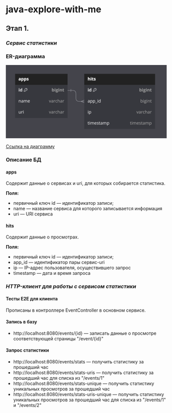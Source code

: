 # java-explore-with-me
## Этап 1. 
### _Сервис статистики_
### ER-диаграмма

<img alt = "ER-диаграмма" src = "stats-server/stats-service/src/main/resources/static/er-diagram-stats.png">

[Ссылка на диаграмму](stats-server/stats-service/src/main/resources/static/er-diagram-stats.png)

### Описание БД

#### apps
Содержит данные о сервисах и uri, для которых собирается статистика. 

**Поля:**
* первичный ключ id — идентификатор записи;
* name — название сервиса для которого записывается информация
* uri — URI сервиса

#### hits
Содержит данные о просмотрах.

**Поля:**
* первичный ключ id — идентификатор записи;
* app_id — идентификатор пары сервис-uri
* ip — IP-адрес пользователя, осуществившего запрос
* timestamp — дата и время запроса

### _HTTP-клиент для работы с сервисом статистики_
#### Тесты E2E для клиента
Прописаны в контроллере EventController в основном сервисе.

#### Запись в базу
* http://localhost:8080/events/{id} — записать данные о просмотре соответствующей страницы "/event/{id}"

#### Запрос статистики
* http://localhost:8080/events/stats — получить статистику за прошедший час
* http://localhost:8080/events/stats-uris — получить статистику за прошедший час для списка из "/events/1"
* http://localhost:8080/events/stats-unique — получить статистику уникальных просмотров за прошедший час
* http://localhost:8080/events/stats-uris-unique — получить статистику уникальных просмотров за прошедший час 
для списка из "/events/1" и "/events/2"
